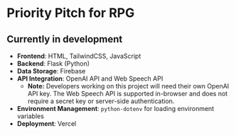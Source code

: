 # Priority Pitch for RPG
## Currently in development

- **Frontend**: HTML, TailwindCSS, JavaScript
- **Backend**: Flask (Python)
- **Data Storage**: Firebase
- **API Integration**: OpenAI API and Web Speech API
  - **Note:** Developers working on this project will need their own OpenAI API key. The Web Speech API is supported in-browser and does not require a secret key or server-side authentication.
- **Environment Management**: `python-dotenv` for loading environment variables
- **Deployment**: Vercel
